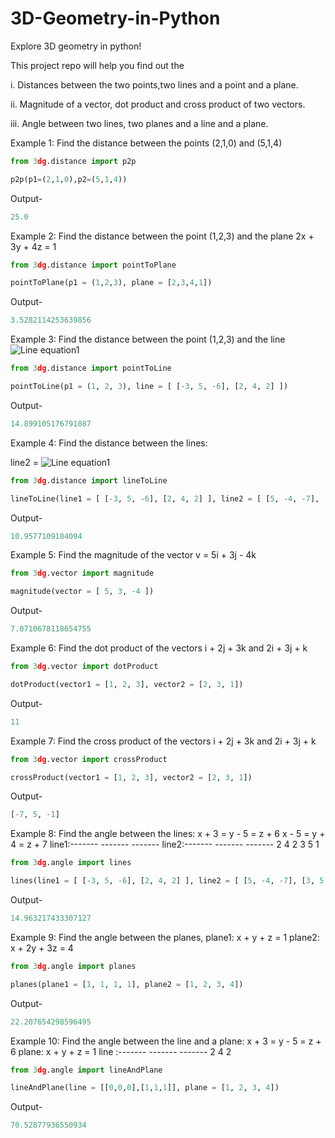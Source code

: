 # 3D-Geometry-in-Python
Explore 3D geometry in python!

This project repo will help you find out the  

i. Distances between the two points,two lines and a point and a plane.  

ii. Magnitude of a vector, dot product and cross product of two vectors.  

iii. Angle between two lines, two planes and a line and a plane.  

Example 1: Find the distance between the points (2,1,0) and (5,1,4)

```python
from 3dg.distance import p2p

p2p(p1=(2,1,0),p2=(5,1,4))

```

Output-

```python
25.0
```

Example 2: Find the distance between the point (1,2,3) and the plane 2x + 3y + 4z = 1

```python
from 3dg.distance import pointToPlane

pointToPlane(p1 = (1,2,3), plane = [2,3,4,1])

```

Output-

```python
3.5282114253639856
```

Example 3: Find the distance between the point (1,2,3) and the line ![Line equation1](http://www.sciweavers.org/download/Tex2Img_1592676689.png)

```python
from 3dg.distance import pointToLine

pointToLine(p1 = (1, 2, 3), line = [ [-3, 5, -6], [2, 4, 2] ])

```

Output-

```python
14.899105176791087
```

Example 4: Find the distance between the lines:  

line2 = ![Line equation1](http://www.sciweavers.org/download/Tex2Img_1592677146.png)


```python
from 3dg.distance import lineToLine

lineToLine(line1 = [ [-3, 5, -6], [2, 4, 2] ], line2 = [ [5, -4, -7], [3, 5, 1] ])

```

Output-

```python
10.9577109184094
```

Example 5: Find the magnitude of the vector v = 5i + 3j - 4k

```python
from 3dg.vector import magnitude

magnitude(vector = [ 5, 3, -4 ])
```

Output-

```python
7.0710678118654755
```

Example 6: Find the dot product of the vectors i + 2j + 3k and 2i + 3j + k

```python
from 3dg.vector import dotProduct

dotProduct(vector1 = [1, 2, 3], vector2 = [2, 3, 1])
```

Output-

```python
11
```

Example 7: Find the cross product of the vectors i + 2j + 3k and 2i + 3j + k

```python
from 3dg.vector import crossProduct

crossProduct(vector1 = [1, 2, 3], vector2 = [2, 3, 1])
```

Output-

```python
[-7, 5, -1]
```

Example 8: Find the angle between the lines:            x + 3 = y - 5 = z + 6          x - 5 = y + 4 = z + 7
						 line1:------- ------- -------  line2:------- ------- -------
							  2       4       2		 3       5       1

```python
from 3dg.angle import lines

lines(line1 = [ [-3, 5, -6], [2, 4, 2] ], line2 = [ [5, -4, -7], [3, 5, 1] ])
```

Output-

```python
14.963217433307127
```

Example 9: Find the angle between the planes, plane1: x + y + z = 1 plane2: x + 2y + 3z = 4

```python
from 3dg.angle import planes

planes(plane1 = [1, 1, 1, 1], plane2 = [1, 2, 3, 4])
```

Output-

```python
22.207654298596495
```

Example 10: Find the angle between the line and a plane:            x + 3 = y - 5 = z + 6    plane: x + y + z = 1
							     line :------- ------- -------
								      2       4       2

```python
from 3dg.angle import lineAndPlane

lineAndPlane(line = [[0,0,0],[1,1,1]], plane = [1, 2, 3, 4])
```

Output-

```python
70.52877936550934
```



        
        
